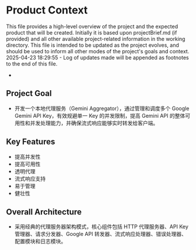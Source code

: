 # Product Context

This file provides a high-level overview of the project and the expected product that will be created. Initially it is based upon projectBrief.md (if provided) and all other available project-related information in the working directory. This file is intended to be updated as the project evolves, and should be used to inform all other modes of the project's goals and context.
2025-04-23 18:29:55 - Log of updates made will be appended as footnotes to the end of this file.

*

## Project Goal

*   开发一个本地代理服务（Gemini Aggregator），通过管理和调度多个 Google Gemini API Key，有效规避单一 Key 的并发限制，提高 Gemini API 的整体可用性和并发处理能力，并确保流式响应能够实时转发给客户端。

## Key Features

*   提高并发性
*   提高可用性
*   透明代理
*   流式响应支持
*   易于管理
*   健壮性

## Overall Architecture

*   采用经典的代理服务器架构模式，核心组件包括 HTTP 代理服务器、API Key 管理器、请求分发器、Google API 转发器、流式响应处理器、错误处理器、配置模块和日志模块。